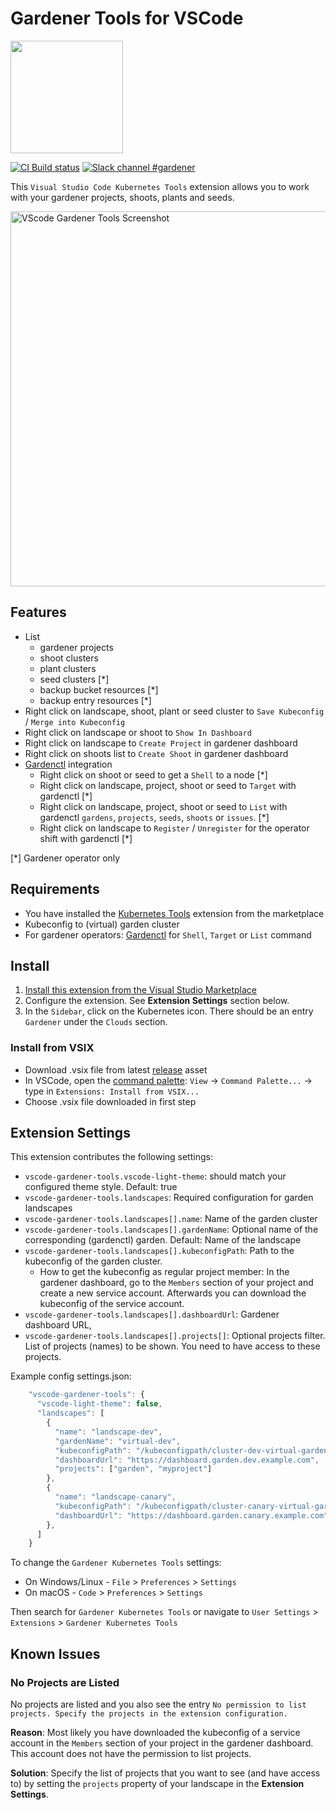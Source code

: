 # Gardener Tools for VSCode

<img src="https://user-images.githubusercontent.com/5526658/65957954-7bf8dd80-e44e-11e9-9ca5-0d419a7c2716.png" width="180"/>

[![CI Build status](https://concourse.ci.gardener.cloud/api/v1/teams/gardener/pipelines/vscode-gardener-tools-master/jobs/master-head-update-job/badge)](https://concourse.ci.gardener.cloud/teams/gardener/pipelines/vscode-gardener-tools-master/jobs/master-head-update-job)
[![Slack channel #gardener](https://img.shields.io/badge/slack-gardener-brightgreen.svg?logo=slack)](https://kubernetes.slack.com/messages/gardener)

This `Visual Studio Code Kubernetes Tools` extension allows you to work with your gardener projects, shoots, plants and seeds.

<img src="https://user-images.githubusercontent.com/5526658/60663851-a8f22000-9e60-11e9-99e0-11a6a4313fb4.png" alt="VScode Gardener Tools Screenshot" width="600"/>

## Features

- List
  - gardener projects
  - shoot clusters
  - plant clusters
  - seed clusters [*]
  - backup bucket resources [*]
  - backup entry resources [*]
- Right click on landscape, shoot, plant or seed cluster to `Save Kubeconfig` / `Merge into Kubeconfig`
- Right click on landscape or shoot to `Show In Dashboard`
- Right click on landscape to `Create Project` in gardener dashboard
- Right click on shoots list to `Create Shoot` in gardener dashboard
- [Gardenctl](https://github.com/gardener/gardenctl) integration
  - Right click on shoot or seed to get a `Shell` to a node [*]
  - Right click on landscape, project, shoot or seed to `Target` with gardenctl [*]
  - Right click on landscape, project, shoot or seed to `List` with gardenctl `gardens`, `projects`, `seeds`, `shoots` or `issues`. [*]
  - Right click on landscape to `Register` / `Unregister` for the operator shift with gardenctl [*]

[*] Gardener operator only

## Requirements
- You have installed the [Kubernetes Tools](https://marketplace.visualstudio.com/items?itemName=ms-kubernetes-tools.vscode-kubernetes-tools) extension from the marketplace
- Kubeconfig to (virtual) garden cluster
- For gardener operators: [Gardenctl](https://github.com/gardener/gardenctl#installation) for `Shell`, `Target` or `List` command

## Install
1. [Install this extension from the Visual Studio Marketplace](https://marketplace.visualstudio.com/items?itemName=gardener.vscode-gardener-tools)
2. Configure the extension. See **Extension Settings** section below.
3. In the `Sidebar`, click on the Kubernetes icon. There should be an entry `Gardener` under the `Clouds` section.

### Install from VSIX

* Download .vsix file from latest [release](https://github.com/gardener/vscode-gardener-tools/releases) asset
* In VSCode, open the [command palette](https://code.visualstudio.com/docs/getstarted/tips-and-tricks#_command-palette): `View` -> `Command Palette...` -> type in `Extensions: Install from VSIX...`
* Choose .vsix file downloaded in first step

## Extension Settings

This extension contributes the following settings:

* `vscode-gardener-tools.vscode-light-theme`: should match your configured theme style. Default: true
* `vscode-gardener-tools.landscapes`: Required configuration for garden landscapes
* `vscode-gardener-tools.landscapes[].name`: Name of the garden cluster
* `vscode-gardener-tools.landscapes[].gardenName`: Optional name of the corresponding (gardenctl) garden. Default: Name of the landscape
* `vscode-gardener-tools.landscapes[].kubeconfigPath`: Path to the kubeconfig of the garden cluster.
  * How to get the kubeconfig as regular project member: In the gardener dashboard, go to the `Members` section of your project and create a new service account. Afterwards you can download the kubeconfig of the service account.
* `vscode-gardener-tools.landscapes[].dashboardUrl`: Gardener dashboard URL,
* `vscode-gardener-tools.landscapes[].projects[]`: Optional projects filter. List of projects (names) to be shown. You need to have access to these projects.

Example config settings.json:
```js
    "vscode-gardener-tools": {
      "vscode-light-theme": false,
      "landscapes": [
        {
          "name": "landscape-dev",
          "gardenName": "virtual-dev",
          "kubeconfigPath": "/kubeconfigpath/cluster-dev-virtual-garden/kubeconfig.yaml",
          "dashboardUrl": "https://dashboard.garden.dev.example.com",
          "projects": ["garden", "myproject"]
        },
        {
          "name": "landscape-canary",
          "kubeconfigPath": "/kubeconfigpath/cluster-canary-virtual-garden/kubeconfig.yaml",
          "dashboardUrl": "https://dashboard.garden.canary.example.com"
        },
      ]
    }
```

To change the `Gardener Kubernetes Tools` settings:
* On Windows/Linux - `File` > `Preferences` > `Settings`
* On macOS - `Code` > `Preferences` > `Settings`

Then search for `Gardener Kubernetes Tools` or navigate to `User Settings` > `Extensions` > `Gardener Kubernetes Tools`

## Known Issues
### No Projects are Listed
No projects are listed and you also see the entry `No permission to list projects. Specify the projects in the extension configuration.`

**Reason**: Most likely you have downloaded the kubeconfig of a service account in the `Members` section of your project in the gardener dashboard. This account does not have the permission to list projects.

**Solution**: Specify the list of projects that you want to see (and have access to) by setting the `projects` property of your landscape in the **Extension Settings**.
